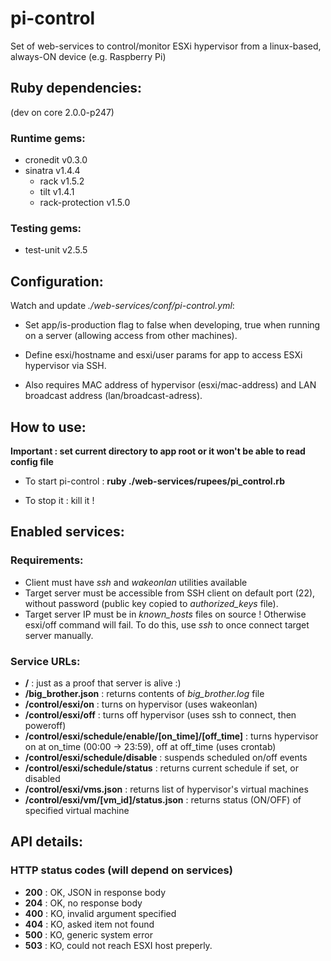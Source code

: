 pi-control
==========

Set of web-services to control/monitor ESXi hypervisor from a linux-based, always-ON device (e.g. Raspberry Pi)


Ruby dependencies:
------------------
(dev on core 2.0.0-p247)

### Runtime gems:
- cronedit v0.3.0
- sinatra v1.4.4
  - rack v1.5.2
  - tilt v1.4.1
  - rack-protection v1.5.0

### Testing gems:
- test-unit v2.5.5


Configuration:
--------------
Watch and update *./web-services/conf/pi-control.yml*:

- Set app/is-production flag to false when developing, true when running on a server (allowing access from other machines).

- Define esxi/hostname and esxi/user params for app to access ESXi hypervisor via SSH.

- Also requires MAC address of hypervisor (esxi/mac-address) and LAN broadcast address (lan/broadcast-adress).


How to use:
-----------
**Important : set current directory to app root or it won't be able to read config file**

- To start pi-control : **ruby ./web-services/rupees/pi_control.rb**

- To stop it : kill it !


Enabled services:
-----------------

### Requirements:
- Client must have *ssh* and *wakeonlan* utilities available
- Target server must be accessible from SSH client on default port (22), without password (public key copied to *authorized_keys* file).
- Target server IP must be in *known_hosts* files on source ! Otherwise esxi/off command will fail. To do this, use *ssh* to once connect target server manually.

### Service URLs:
- **/** : just as a proof that server is alive :)
- **/big_brother.json** : returns contents of *big_brother.log* file
- **/control/esxi/on** : turns on hypervisor (uses wakeonlan)
- **/control/esxi/off** : turns off hypervisor (uses ssh to connect, then poweroff)
- **/control/esxi/schedule/enable/[on_time]/[off_time]** : turns hypervisor on at on_time (00:00 -> 23:59), off at off_time (uses crontab)
- **/control/esxi/schedule/disable** : suspends scheduled on/off events
- **/control/esxi/schedule/status** : returns current schedule if set, or disabled
- **/control/esxi/vms.json** : returns list of hypervisor's virtual machines
- **/control/esxi/vm/[vm_id]/status.json** : returns status (ON/OFF) of specified virtual machine


API details:
------------

### HTTP status codes (will depend on services)
- **200** : OK, JSON in response body
- **204** : OK, no response body
- **400** : KO, invalid argument specified
- **404** : KO, asked item not found
- **500** : KO, generic system error
- **503** : KO, could not reach ESXI host preperly.
